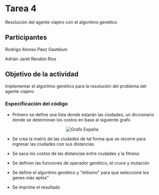 # Tarea 4
Resolución del agente viajero con el algoritmo genético 

## Participantes 
Rodrigo Alonso Páez Gastélum

Adrián Jaret Rendón Ríos 

## Objetivo de la actividad 

Implementar el algoritmo genético para la resolución del problema del agente viajero

### Especificación del código

- Primero se define una lista donde estarán las ciudades, un diccionario donde se determinan los costos en base al siguiente grafo 
<p align="center">
  <img src="./grafo.jpg" alt="Grafo España">
</p>
<p align="center">

- Se crea la matriz de las ciudades de tal forma que se recorre para ingresar las ciudades con sus distancias 

- Se saca los costos de las distancias entre ciudades y la fitness

- Se definen las funciones de operador genético, el cruce y mutación 

- Se define el algoritmo genético y "elitismo" para que seleccione los genes más aptos" 

- Se imprime el resultado
